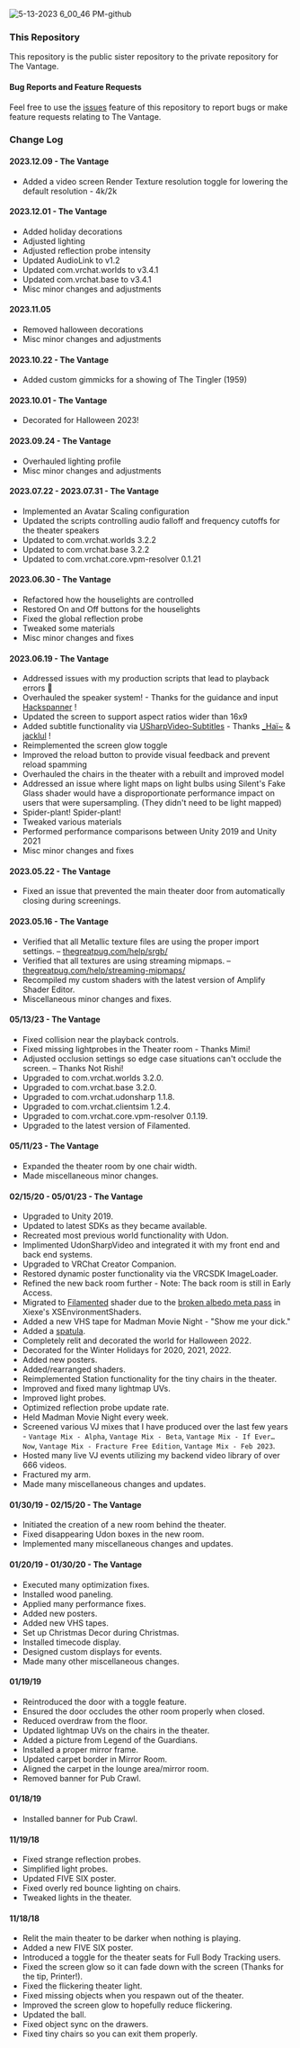 ![5-13-2023 6_00_46 PM-github](https://github.com/owlboy/vantage-public/assets/237349/12a0f1c6-afc9-44c5-a435-665a910713b7)

### This Repository
This repository is the public sister repository to the private repository for The Vantage.

#### Bug Reports and Feature Requests
Feel free to use the [issues](https://github.com/owlboy/vantage-public/issues) feature of this repository to report bugs or make feature requests relating to The Vantage.

### Change Log
#### 2023.12.09 - The Vantage
* Added a video screen Render Texture resolution toggle for lowering the default resolution - 4k/2k

#### 2023.12.01 - The Vantage
* Added holiday decorations
* Adjusted lighting
* Adjusted reflection probe intensity
* Updated AudioLink to v1.2
* Updated com.vrchat.worlds to v3.4.1
* Updated com.vrchat.base to v3.4.1
* Misc minor changes and adjustments

#### 2023.11.05
* Removed halloween decorations
* Misc minor changes and adjustments

#### 2023.10.22 - The Vantage
* Added custom gimmicks for a showing of The Tingler (1959)

#### 2023.10.01 - The Vantage
* Decorated for Halloween 2023!

#### 2023.09.24 - The Vantage
* Overhauled lighting profile
* Misc minor changes and adjustments
  
#### 2023.07.22 - 2023.07.31 - The Vantage
* Implemented an Avatar Scaling configuration
* Updated the scripts controlling audio falloff and frequency cutoffs for the theater speakers
* Updated to com.vrchat.worlds 3.2.2
* Updated to com.vrchat.base 3.2.2
* Updated to com.vrchat.core.vpm-resolver 0.1.21

#### 2023.06.30 - The Vantage
* Refactored how the houselights are controlled
* Restored On and Off buttons for the houselights
* Fixed the global reflection probe
* Tweaked some materials
* Misc minor changes and fixes
  
#### 2023.06.19 - The Vantage
* Addressed issues with my production scripts that lead to playback errors 🫠
* Overhauled the speaker system! - Thanks for the guidance and input [Hackspanner](https://github.com/hackspanner) !
* Updated the screen to support aspect ratios wider than 16x9
* Added subtitle functionality via [USharpVideo-Subtitles](https://github.com/jacklul/USharpVideo-Subtitles) - Thanks [_Haï~](https://twitter.com/vr_hai) & [jacklul](https://github.com/jacklul) !
* Reimplemented the screen glow toggle
* Improved the reload button to provide visual feedback and prevent reload spamming
* Overhauled the chairs in the theater with a rebuilt and improved model
* Addressed an issue where light maps on light bulbs using Silent's Fake Glass shader would have a disproportionate performance impact on users that were supersampling. (They didn't need to be light mapped)
* Spider-plant! Spider-plant!
* Tweaked various materials
* Performed performance comparisons between Unity 2019 and Unity 2021
* Misc minor changes and fixes

#### 2023.05.22 - The Vantage
* Fixed an issue that prevented the main theater door from automatically closing during screenings.

#### 2023.05.16 - The Vantage
* Verified that all Metallic texture files are using the proper import settings. – [thegreatpug.com/help/srgb/](https://thegreatpug.com/help/srgb/)
* Verified that all textures are using streaming mipmaps. – [thegreatpug.com/help/streaming-mipmaps/](https://thegreatpug.com/help/streaming-mipmaps/)
* Recompiled my custom shaders with the latest version of Amplify Shader Editor.
* Miscellaneous minor changes and fixes.

#### 05/13/23 - The Vantage
* Fixed collision near the playback controls.
* Fixed missing lightprobes in the Theater room - Thanks Mimi!
* Adjusted occlusion settings so edge case situations can't occlude the screen. – Thanks Not Rishi!
* Upgraded to com.vrchat.worlds 3.2.0.
* Upgraded to com.vrchat.base 3.2.0.
* Upgraded to com.vrchat.udonsharp 1.1.8.
* Upgraded to com.vrchat.clientsim 1.2.4.
* Upgraded to com.vrchat.core.vpm-resolver 0.1.19.
* Upgraded to the latest version of Filamented.

#### 05/11/23 - The Vantage
* Expanded the theater room by one chair width.
* Made miscellaneous minor changes.

#### 02/15/20 - 05/01/23 - The Vantage
* Upgraded to Unity 2019.
* Updated to latest SDKs as they became available.
* Recreated most previous world functionality with Udon.
* Implimented UdonSharpVideo and integrated it with my front end and back end systems.
* Upgraded to VRChat Creator Companion.
* Restored dynamic poster functionality via the VRCSDK ImageLoader.
* Refined the new back room further - Note: The back room is still in Early Access.
* Migrated to [Filamented](https://gitlab.com/s-ilent/filamented) shader due to the [broken albedo meta pass](https://github.com/Xiexe/XSEnvironmentShaders/issues/9) in Xiexe's XSEnvironmentShaders.
* Added a new VHS tape for Madman Movie Night - "Show me your dick."
* Added a [spatula](https://www.youtube.com/watch?v=2XbCWmY0eqY).
* Completely relit and decorated the world for Halloween 2022.
* Decorated for the Winter Holidays for 2020, 2021, 2022.
* Added new posters.
* Added/rearranged shaders.
* Reimplemented Station functionality for the tiny chairs in the theater.
* Improved and fixed many lightmap UVs.
* Improved light probes.
* Optimized reflection probe update rate.
* Held Madman Movie Night every week.
* Screened various VJ mixes that I have produced over the last few years - `Vantage Mix - Alpha`, `Vantage Mix - Beta`, `Vantage Mix - If Ever… Now`, `Vantage Mix - Fracture Free Edition`, `Vantage Mix - Feb 2023`.
* Hosted many live VJ events utilizing my backend video library of over 666 videos.
* Fractured my arm.
* Made many miscellaneous changes and updates.

#### 01/30/19 - 02/15/20 - The Vantage
* Initiated the creation of a new room behind the theater.
* Fixed disappearing Udon boxes in the new room.
* Implemented many miscellaneous changes and updates.

#### 01/20/19 - 01/30/20 - The Vantage
* Executed many optimization fixes.
* Installed wood paneling.
* Applied many performance fixes.
* Added new posters.
* Added new VHS tapes.
* Set up Christmas Decor during Christmas.
* Installed timecode display.
* Designed custom displays for events.
* Made many other miscellaneous changes.

#### 01/19/19
* Reintroduced the door with a toggle feature.
* Ensured the door occludes the other room properly when closed.
* Reduced overdraw from the floor.
* Updated lightmap UVs on the chairs in the theater.
* Added a picture from Legend of the Guardians.
* Installed a proper mirror frame.
* Updated carpet border in Mirror Room.
* Aligned the carpet in the lounge area/mirror room.
* Removed banner for Pub Crawl.

#### 01/18/19
* Installed banner for Pub Crawl.

#### 11/19/18
* Fixed strange reflection probes.
* Simplified light probes.
* Updated FIVE SIX poster.
* Fixed overly red bounce lighting on chairs.
* Tweaked lights in the theater.

#### 11/18/18
* Relit the main theater to be darker when nothing is playing.
* Added a new FIVE SIX poster.
* Introduced a toggle for the theater seats for Full Body Tracking users.
* Fixed the screen glow so it can fade down with the screen (Thanks for the tip, Printer!).
* Fixed the flickering theater light.
* Fixed missing objects when you respawn out of the theater.
* Improved the screen glow to hopefully reduce flickering.
* Updated the ball.
* Fixed object sync on the drawers.
* Fixed tiny chairs so you can exit them properly.
